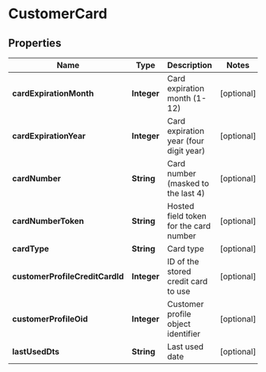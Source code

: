 
# CustomerCard

## Properties
Name | Type | Description | Notes
------------ | ------------- | ------------- | -------------
**cardExpirationMonth** | **Integer** | Card expiration month (1-12) |  [optional]
**cardExpirationYear** | **Integer** | Card expiration year (four digit year) |  [optional]
**cardNumber** | **String** | Card number (masked to the last 4) |  [optional]
**cardNumberToken** | **String** | Hosted field token for the card number |  [optional]
**cardType** | **String** | Card type |  [optional]
**customerProfileCreditCardId** | **Integer** | ID of the stored credit card to use |  [optional]
**customerProfileOid** | **Integer** | Customer profile object identifier |  [optional]
**lastUsedDts** | **String** | Last used date |  [optional]



